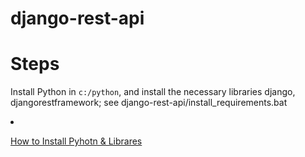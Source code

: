# django-rest-api

# Steps
  Install Python in <code>c:/python</code>, and install the necessary libraries django, djangorestframework; see django-rest-api/install_requirements.bat
   <li>
    <p dir="auto"><a href="https://www.#.com/112455/how-to-install-python3/" rel="nofollow">How to Install Pyhotn & Librares </a></p>
  </li>
